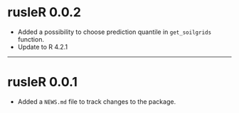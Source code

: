 # rusleR 0.0.2

* Added a possibility to choose prediction quantile in `get_soilgrids` function.
* Update to R 4.2.1

---

# rusleR 0.0.1

* Added a `NEWS.md` file to track changes to the package.
